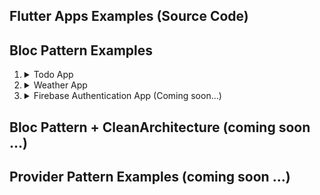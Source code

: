 ## Flutter Apps Examples (Source Code)
## Bloc Pattern Examples
1. <details> 
    <summary>Todo App</summary>

    A. [Cubit + StreamSubscription](https://github.com/MySelfMukund/Flutter_Todo_Cubit_StreamSubscription)  
    B. [Cubit + BlocListener](https://github.com/MySelfMukund/Flutter_Todo_Cubit_BlocListner)  
    C. [Bloc + StreamSubscription](https://github.com/MySelfMukund/flutter_todo_bloc_stream_subscription)  
    D. [Bloc + BlocListener](https://github.com/MySelfMukund/flutter_todo_bloc_listener)

   </details>

2. <details> 
    <summary>Weather App</summary>

    A. [Cubit + StreamSubscription](https://github.com/MySelfMukund/flutter_weatherapp_cubit_streamsubscription)  
    B. [Cubit + BlocListener](https://github.com/MySelfMukund/flutter_weather_app_cubit_bloclistener)  
    C. [Bloc + StreamSubscription](https://github.com/MySelfMukund/flutter_weatherapp_bloc_stream_subscription)  
    D. [Bloc + BlocListener $${\color{red}Newaddeds}$$ ](https://github.com/MySelfMukund/flutter_weather_app_bloc_bloclistener) 

   </details>

4. <details> 
    <summary>Firebase Authentication App (Coming soon...)</summary>

    A. [Cubit + StreamSubscription]()  
    B. [Cubit + BlocListener]()  
    C. [Bloc + StreamSubscription]()  
    D. [Bloc + BlocListener]() 

   </details>
   

## Bloc Pattern + CleanArchitecture (coming soon ...)
   

## Provider Pattern Examples (coming soon ...)
